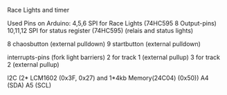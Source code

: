 Race Lights and timer

Used Pins on Arduino:
4,5,6 SPI for Race Lights (74HC595 8 Output-pins)
10,11,12 SPI for status register (74HC595) (relais and status lights)

8 chaosbutton (external pulldown)
9 startbutton (external pulldown)

interrupts-pins (fork light barriers)
2 for track 1 (external pullup)
3 for track 2 (external pullup)

I2C (2* LCM1602 (0x3F, 0x27) and 1*4kb Memory(24C04) (0x50))
A4 (SDA)
A5 (SCL)

